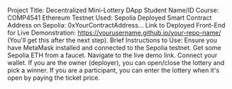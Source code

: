 Project Title: Decentralized Mini-Lottery DApp
Student Name/ID
Course: COMP4541
Ethereum Testnet Used: Sepolia
Deployed Smart Contract Address on Sepolia: 0xYourContractAddress...
Link to Deployed Front-End for Live Demonstration: https://yourusername.github.io/your-repo-name/ (You'll get this after the next step).
Brief Instructions to Use:
Ensure you have MetaMask installed and connected to the Sepolia testnet.
Get some Sepolia ETH from a faucet.
Navigate to the live demo link.
Connect your wallet.
If you are the owner (deployer), you can open/close the lottery and pick a winner.
If you are a participant, you can enter the lottery when it's open by paying the ticket price.